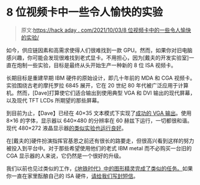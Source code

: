# 8 位视频卡中一些令人愉快的实验

> 原文:[https://hack aday . com/2021/10/03/8 位视频卡中的一些令人愉快的实验/](https://hackaday.com/2021/10/03/some-pleasing-experiments-in-8-bit-video-cards/)

如今，供应链因素和高需求使得人们很难找到一款 GPU。然而，如果你对旧电脑感兴趣，你可能会发现很难找到老式显卡。不用担心，因为[戴夫的开发实验室]一直在炮制一些实验，目标是最终从头开始生产一种新的 8 位 ISA 视频卡。

长期目标是重建早期 IBM 硬件的原始设计，即几十年前的 MDA 和 CGA 视频卡。实验围绕古老的摩托罗拉 6845 展开，它在 20 世纪 80 年代被广泛应用于计算机。然而，[Dave]打算使它们适合输出到使用典型 VGA 和 DVI 输出的现代屏幕，以及现代 TFT LCDs 所期望的那些屏幕。

到目前为止，【Dave】已经在 40×35 文本模式下实现了[成功的 VGA 输出](https://hackaday.io/project/167089-isa-8-bit-video-experiments/log/170184-ive-got-vga-output)。使用 8×16 的字体，显示器以 640×480 的分辨率在 60 赫兹下运行，一切都很和谐。现代 480×272 液晶显示器[的类似实验也运行良好](https://hackaday.io/project/167089-isa-8-bit-video-experiments/log/167333-video-test-pattern-on-lcd)。

在[戴夫的]硬件扮演指挥官基恩之前还有很长的路要走，但很高兴看到这样的努力被投入到平台中。对于那些希望使用他们的老式 IBM metal 而不必购买一台旧的 CGA 显示器的人来说，它仍然是一个很好的升级。

我们以前也见过类似的工作，[《地铁时代》中的图形精灵完成了类似的任务。](https://hackaday.com/2021/05/18/retro-isa-card-means-old-slow-computers-no-longer-need-old-heavy-monitors/)如果你一直在家里酝酿自己的 ISA 硬件，[请给我们写封短信](http://hackaday.com/submit-a-tip)。
